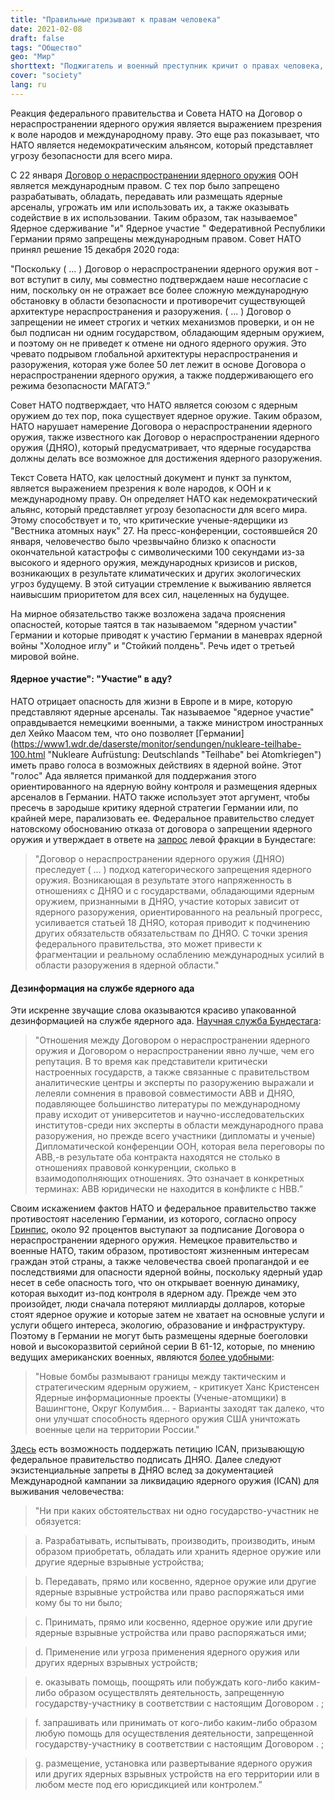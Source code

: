 ```yaml
---
title: "Правильные призывают к правам человека"
date: 2021-02-08
draft: false
tags: "Общество"
geo: "Мир"
shorttext: "Поджигатель и военный преступник кричит о правах человека, правопорядке. То, что игнорирует сама Германия."
cover: "society"
lang: ru
---
```


Реакция федерального правительства и Совета НАТО на Договор о нераспространении ядерного оружия является выражением презрения к воле народов и международному праву. Это еще раз показывает, что НАТО является недемократическим альянсом, который представляет угрозу безопасности для всего мира.

С 22 января [Договор о нераспространении ядерного оружия](/static/downloads/A_CONF.229_2017_8_E.pdf "Treaty on the Prohibition of Nuclear Weapons") ООН является международным правом. С тех пор было запрещено разрабатывать, обладать, передавать или размещать ядерные арсеналы, угрожать им или использовать их, а также оказывать содействие в их использовании. Таким образом, так называемое" Ядерное сдерживание "и" Ядерное участие " Федеративной Республики Германии прямо запрещены международным правом. Совет НАТО принял решение 15 декабря 2020 года:

"Поскольку ( ... ) Договор о нераспространении ядерного оружия вот - вот вступит в силу, мы совместно подтверждаем наше несогласие с ним, поскольку он не отражает все более сложную международную обстановку в области безопасности и противоречит существующей архитектуре нераспространения и разоружения. ( ... ) Договор о запрещении не имеет строгих и четких механизмов проверки, и он не был подписан ни одним государством, обладающим ядерным оружием, и поэтому он не приведет к отмене ни одного ядерного оружия. Это чревато подрывом глобальной архитектуры нераспространения и разоружения, которая уже более 50 лет лежит в основе Договора о нераспространении ядерного оружия, а также поддерживающего его режима безопасности МАГАТЭ.”

Совет НАТО подтверждает, что НАТО является союзом с ядерным оружием до тех пор, пока существует ядерное оружие. Таким образом, НАТО нарушает намерение Договора о нераспространении ядерного оружия, также известного как Договор о нераспространении ядерного оружия (ДНЯО), который предусматривает, что ядерные государства должны делать все возможное для достижения ядерного разоружения.

Текст Совета НАТО, как целостный документ и пункт за пунктом, является выражением презрения к воле народов, к ООН и к международному праву. Он определяет НАТО как недемократический альянс, который представляет угрозу безопасности для всего мира. Этому способствует и то, что критические ученые-ядерщики из "Вестника атомных наук" 27. На пресс-конференции, состоявшейся 20 января, человечество было чрезвычайно близко к опасности окончательной катастрофы с символическими 100 секундами из-за высокого и ядерного оружия, международных кризисов и рисков, возникающих в результате климатических и других экологических угроз будущему. В этой ситуации стремление к выживанию является наивысшим приоритетом для всех сил, нацеленных на будущее.

На мирное обязательство также возложена задача прояснения опасностей, которые таятся в так называемом "ядерном участии" Германии и которые приводят к участию Германии в маневрах ядерной войны "Холодное иглу" и "Стойкий полдень". Речь идет о третьей мировой войне.

#### Ядерное участие": "Участие" в аду?

НАТО отрицает опасность для жизни в Европе и в мире, которую представляют ядерные арсеналы. Так называемое "ядерное участие" оправдывается немецкими военными, а также министром иностранных дел Хейко Маасом тем, что оно позволяет [Германии](https://www1.wdr.de/daserste/monitor/sendungen/nukleare-teilhabe-100.html "Nukleare Aufrüstung: Deutschlands "Teilhabe" bei Atomkriegen") иметь право голоса в возможных действиях в ядерной войне. Этот "голос" Ада является приманкой для поддержания этого ориентированного на ядерную войну контроля и размещения ядерных арсеналов в Германии. НАТО также использует этот аргумент, чтобы пресечь в зародыше критику ядерной стратегии Германии или, по крайней мере, парализовать ее. Федеральное правительство следует натовскому обоснованию отказа от договора о запрещении ядерного оружия и утверждает в ответе на [запрос](/static/downloads/1926000.pdf "Antwort auf die kleine Anfrage ...") левой фракции в Бундестаге:

> "Договор о нераспространении ядерного оружия (ДНЯО) преследует ( ... ) подход категорического запрещения ядерного оружия. Возникающая в результате этого напряженность в отношениях с ДНЯО и с государствами, обладающими ядерным оружием, признанными в ДНЯО, участие которых зависит от ядерного разоружения, ориентированного на реальный прогресс, усиливается статьей 18 ДНЯО, которая приводит к подчинению других обязательств обязательствам по ДНЯО. С точки зрения федерального правительства, это может привести к фрагментации и реальному ослаблению международных усилий в области разоружения в ядерной области."

#### Дезинформация на службе ядерного ада

Эти искренне звучащие слова оказываются красиво упакованной дезинформацией на службе ядерного ада. [Научная служба Бундестага](/static/downloads/WD-2-111-20-pdf-data.pdf "Zum rechtlichen Verhältnis zwischen Atomwaffenverbotsvertrag und Nichtverbreitungsvertrag"):

> "Отношения между Договором о нераспространении ядерного оружия и Договором о нераспространении явно лучше, чем его репутация. В то время как представители критически настроенных государств, а также связанные с правительством аналитические центры и эксперты по разоружению выражали и лелеяли сомнения в правовой совместимости АВВ и ДНЯО, подавляющее большинство литературы по международному праву исходит от университетов и научно-исследовательских институтов-среди них эксперты в области международного права разоружения, но прежде всего участники (дипломаты и ученые) Дипломатической конференции ООН, которая вела переговоры по АВВ,-в результате оба контракта находятся не столько в отношениях правовой конкуренции, сколько в взаимодополняющих отношениях. Это означает в конкретных терминах: АВВ юридически не находится в конфликте с НВВ.”

Своим искажением фактов НАТО и федеральное правительство также противостоят населению Германии, из которого, согласно опросу [Гринпис](https://www.greenpeace.de/presse/presseerklaerungen/greenpeace-umfrage-grosse-mehrheit-fuer-unterzeichnung-des "GROSSE MEHRHEIT FÜR UNTERZEICHNUNG DES ATOMWAFFENVERBOTSVERTRAGS"), около 92 процентов выступают за подписание Договора о нераспространении ядерного оружия. Немецкое правительство и военные НАТО, таким образом, противостоят жизненным интересам граждан этой страны, а также человечества своей пропагандой и ее последствиями для опасности ядерной войны, поскольку ядерный удар несет в себе опасность того, что он открывает военную динамику, которая выходит из-под контроля в ядерном аду. Прежде чем это произойдет, люди сначала потеряют миллиарды долларов, которые стоят ядерное оружие и которые затем не хватает на основные услуги и услуги общего интереса, экологию, образование и инфраструктуру. Поэтому в Германии не могут быть размещены ядерные боеголовки новой и высокоразвитой серийной серии В 61-12, которые, по мнению ведущих американских военных, являются [более удобными](/static/downloads/NATO-Broschuere2016-Webversion.pdf "Die 360° NATO: Mobilmachung an allen Fronten"):

> "Новые бомбы размывают границы между тактическим и стратегическим ядерным оружием, - критикует Ханс Кристенсен Ядерные информационные проекты (Ученые-атомщики) в Вашингтоне, Округ Колумбия... - Варианты заходят так далеко, что они улучшат способность ядерного оружия США уничтожать военные цели на территории России."

[Здесь](https://aktion.nuclearban.de/node/9 "Unterzeichnen Sie das UN-Atomwaffen-Verbot!") есть возможность поддержать петицию ICAN, призывающую федеральное правительство подписать ДНЯО. Далее следуют экзистенциальные запреты в ДНЯО вслед за документацией Международной кампании за ликвидацию ядерного оружия (ICAN) для выживания человечества:

> "Ни при каких обстоятельствах ни одно государство-участник не обязуется:

  > а. Разрабатывать, испытывать, производить, производить, иным образом приобретать, обладать или хранить ядерное оружие или другие ядерные взрывные устройства;

  > b. Передавать, прямо или косвенно, ядерное оружие или другие ядерные взрывные устройства или право распоряжаться ими кому бы то ни было;

  > c. Принимать, прямо или косвенно, ядерное оружие или другие ядерные взрывные устройства или право распоряжаться ими;

  > d. Применение или угроза применения ядерного оружия или других ядерных взрывных устройств;

  > e. оказывать помощь, поощрять или побуждать кого-либо каким-либо образом осуществлять деятельность, запрещенную государству-участнику в соответствии с настоящим Договором . ;

  > f. запрашивать или принимать от кого-либо каким-либо образом любую помощь для осуществления деятельности, запрещенной государству-участнику в соответствии с настоящим Договором . ;

  > g. размещение, установка или развертывание ядерного оружия или других ядерных взрывных устройств на его территории или в любом месте под его юрисдикцией или контролем.”
